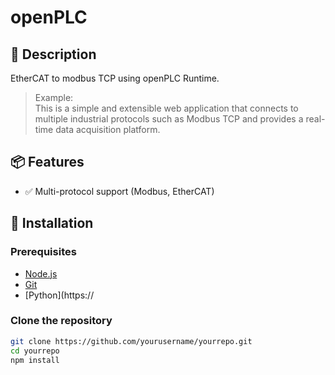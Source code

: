 # openPLC

## 📘 Description

EtherCAT to modbus TCP using openPLC Runtime.

> Example:  
> This is a simple and extensible web application that connects to multiple industrial protocols such as Modbus TCP and provides a real-time data acquisition platform.

## 📦 Features

- ✅ Multi-protocol support (Modbus, EtherCAT)

## 🚀 Installation

### Prerequisites

- [Node.js](https://nodejs.org/)
- [Git](https://git-scm.com/)
- [Python](https://
### Clone the repository

```bash
git clone https://github.com/yourusername/yourrepo.git
cd yourrepo
npm install
